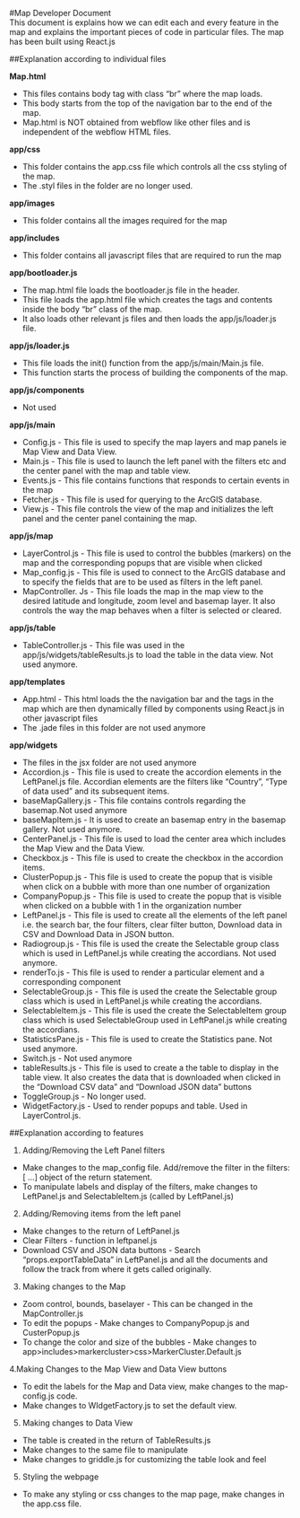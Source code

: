 #Map Developer Document  
This document is explains how we can edit each and every feature in the map and explains the important pieces of code in particular files. The map has been built using React.js

##Explanation according to individual files

**Map.html**
* This files contains body tag with class “br” where the map loads. 
* This body starts from the top of the navigation bar to the end of the map. 
* Map.html is NOT obtained from webflow like other files and is independent of the webflow HTML files.

**app/css**
* This folder contains the app.css file which controls all the css styling of the map.
* The .styl files in the folder are no longer used.

**app/images**
* This folder contains all the images required for the map

**app/includes**
* This folder contains all javascript files that are required to run the map

**app/bootloader.js**
* The map.html file loads the bootloader.js file in the header.
* This file loads the app.html file which creates the tags and contents inside the body “br” class of the map.
* It also loads other relevant js files and then loads the app/js/loader.js file.

**app/js/loader.js**
* This file loads the init() function from the app/js/main/Main.js file. 
* This function starts the process of building the components of the map.

**app/js/components**
* Not used

**app/js/main**
* Config.js - This file is used to specify the map layers and map panels ie Map View and Data View.
* Main.js - This file is used to launch the left panel with the filters etc and the center panel with the map and table view.
* Events.js - This file contains functions that responds to certain events in the map
* Fetcher.js - This file is used for querying to the ArcGIS database.
* View.js - This file controls the view of the map and initializes the left panel and the center panel containing the map.

**app/js/map**
* LayerControl.js - This file is used to control the bubbles (markers) on the map and the corresponding popups that are visible when clicked
* Map_config.js - This file is used to connect to the ArcGIS database and to specify the fields that are to be used as filters in the left panel. 
* MapController. Js - This file loads the map in the map view to the desired latitude and longitude, zoom level and basemap layer. It also controls the way the map behaves when a filter is selected or cleared.

**app/js/table**
* TableController.js - This file was used in the app/js/widgets/tableResults.js to load the table in the data view. Not used anymore.

**app/templates**
* App.html - This html loads the the navigation bar and the tags in the map which are then dynamically filled by components using React.js in other javascript files
* The .jade files in this folder are not used anymore

**app/widgets**
* The files in the jsx folder are not used anymore
* Accordion.js - This file is used to create the accordion elements in the LeftPanel.js file. Accordian elements are the filters like “Country”, “Type of data used” and its subsequent items.
* baseMapGallery.js - This file contains controls regarding the basemap.Not used anymore 
* baseMapItem.js - It is used to create an basemap entry in the basemap gallery. Not used anymore.
* CenterPanel.js - This file is used to load the center area which includes the Map View and the Data View.
* Checkbox.js - This file is used to create the checkbox in the accordion items.
* ClusterPopup.js - This file is used to create the popup that is visible when click on a bubble with more than one number of organization
* CompanyPopup.js - This file is used to create the popup that is visible when clicked on a bubble with 1 in the organization number
* LeftPanel.js - This file is used to create all the elements of the left panel i.e. the search bar, the four filters, clear filter button, Download data in CSV and Download Data in JSON button.
* Radiogroup.js - This file is used the create the Selectable group class which is used in LeftPanel.js while creating the accordians. Not used anymore.
* renderTo.js - This file is used to render a particular element and a corresponding component
* SelectableGroup.js - This file is used the create the Selectable group class which is used in LeftPanel.js while creating the accordians.
* SelectableItem.js - This file is used the create the SelectableItem group class which is used SelectableGroup used in LeftPanel.js while creating the accordians.
* StatisticsPane.js - This file is used to create the  Statistics pane. Not used anymore.
* Switch.js - Not used anymore
* tableResults.js - This file is used to create a the table to display in the table view. It also creates the data that is downloaded when clicked in the “Download CSV data” and “Download JSON data” buttons
* ToggleGroup.js - No longer used.
* WidgetFactory.js - Used to render popups and table. Used in LayerControl.js.

##Explanation according to features

1. Adding/Removing the Left Panel filters
* Make changes to the map_config file. Add/remove the filter in the filters: [ …] object of the return statement.
* To manipulate labels and display of the filters, make changes to LeftPanel.js and SelectableItem.js (called by LeftPanel.js)

2. Adding/Removing items from the left panel
* Make changes to the return of LeftPanel.js
* Clear Filters - function in leftpanel.js
* Download CSV and JSON data buttons - Search “props.exportTableData” in LeftPanel.js and all the documents and follow the track from where it gets called originally.

3. Making changes to the Map
* Zoom control, bounds, baselayer - This can be changed in the MapController.js
* To edit the popups - Make changes to CompanyPopup.js and CusterPopup.js
* To change the color and size of the bubbles - Make changes to app>includes>markercluster>css>MarkerCluster.Default.js

4.Making Changes to the Map View and Data View buttons
* To edit the labels for the Map and Data view, make changes to the map-config.js code.
* Make changes to WIdgetFactory.js to set the default view.

5. Making changes to Data View
* The table is created in the return of TableResults.js
* Make changes to the same file to manipulate 
* Make changes to griddle.js for customizing the table look and feel
	
5. Styling the webpage
* To make any styling or css changes to the map page, make changes in the app.css file.

